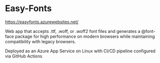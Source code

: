 # Easy-Fonts

https://easyfonts.azurewebsites.net/

Web app that accepts .ttf, .woff, or .woff2 font files and generates a @font-face package for high performance on modern browsers while maintaining compatibility with legacy browsers.

Deployed as an Azure App Service on Linux with CI/CD pipeline configured via GitHub Actions
